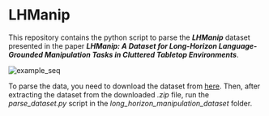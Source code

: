 # LHManip
This repository contains the python script to parse the **_LHManip_** dataset presented in the paper _**LHManip: A Dataset for Long-Horizon Language-Grounded Manipulation Tasks in Cluttered Tabletop Environments**_.

![example_seq](https://github.com/fedeceola/LHManip/assets/32268209/6f52231d-7750-40a2-b92c-20086b93c19d)

To parse the data, you need to download the dataset from [here](https://www.dropbox.com/scl/fi/6t717h5mo5kyhq521qavb/long_horizon_manipulation_dataset.zip?rlkey=rk4wsxp464x5bt4a8tgz563ne&dl=0). Then, after extracting the dataset from the downloaded _.zip_ file, run the _parse_dataset.py_ script in the _long\_horizon\_manipulation\_dataset_ folder.
